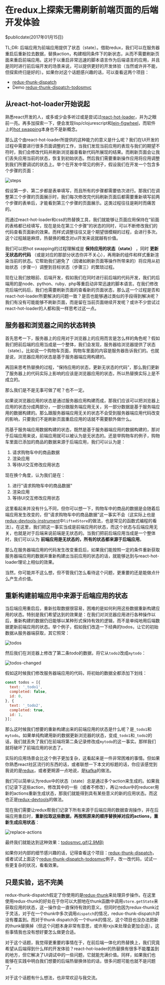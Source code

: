 # 在redux上探索无需刷新前端页面的后端开发体验

$publicdate(2017年01月15日)

TL;DR: 后端应用为前端应用提供了状态（state）。借助redux，我们可以在服务器重启后重新拉去数据，替换action，构建相同条件下的新状态，从而不需要刷新页面来重启前端应用。这对于以重启非常迅速的脚本语言作为后端语言的应用，并且是同时进行前后端开发的场景来说，可以提供更好的开发体验（当然或许并不能，但探索终归是好的）。如果你对这个话题感兴趣的话，可以查看这两个项目：

- [redux-thunk-dispatch](https://github.com/oyyd/redux-thunk-dispatch)
- Demo [redux-thunk-dispatch-todosmvc](https://github.com/oyyd/redux-thunk-dispatch-todosmvc)

## 从react-hot-loader开始说起

熟悉react开发的人，或多或少会多听过或是尝试过[react-hot-loader](https://github.com/gaearon/react-hot-loader)，并为之眼前一亮。再多加探索一下，便会发现lisp/clojurescript和[lein-figwheel](https://github.com/bhauman/lein-figwheel)，而软件上的[hot swapping](https://en.wikipedia.org/wiki/Hot_swapping)本身也不是新概念。

那么这个由react-hot-loader所提供的这种能力的意义是什么呢？我们在UI开发的过程中需要进行很多页面调整的工作，当我们发现当前应用的表现与我们的期望不符时，我们会修改代码并刷新浏览器查看新代码所展现的结果。而刷新页面会让我们丢失应用当前的状态，恢复到初始状态。然后我们需要重新操作应用将应用调整到我们所要调试的状态上。举个在开发中常见的例子，假设我们在开发一个包含多个步骤的页面：

![steps](https://cdn.rawgit.com/oyyd/images/5223a68d/github/redux-thunk-dispatch/steps.png)

假设第一步、第二步都是表单填写，而且所有的步骤都需要依次进行。那我们在调整第三个步骤的页面展示时，我们每次修改完代码刷新页面后都需要重新填写前两个步骤的表单后，才能看到第三个步骤的页面展示。这类过程往往是耗时而痛苦的。

而通过react-hot-loader和css的热替换工具，我们就能够让页面应用保持在“前面的表格都已经填写，现在是处在第三个步骤”的状态的同时，可以不断修改我们的代码查看页面新的效果。而样式调整往往又是个期望很模糊的过程，会进行多次。这个过程越是麻烦，热替换的概念对ui开发来说就越有价值。

我们可以把hot swapping的过程理解成是 **保持应用的状态（state）** ，同时 **更新无状态的代码** （或是对应的那部分状态你并不关心），再用新的组件和样式重新渲染当前的状态。它帮助我们避免了（因诸如刷新页面等操作所带来的）将应用从初始状态（步骤一）调整到目标状态（步骤三）的繁琐过程。

现在让我们放眼前、后端开发，假如我们在同时进行前后端的代码开发，我们的后端用的是node、python、ruby、php等重启动非常迅速的脚本语言。在我们修改完后端代码后，我们也需要刷新页面的查看新的页面状态，那么这一个过程是否和react-hot-loader所要解决的问题一致？是否也能够通过类似的手段得到解决呢？我们有没有可能能够不刷新页面，而是留在当前页面继续开发呢？或许不少尝试过react-hot-loader的人都和我一样思考过这一点。

## 服务器和浏览器之间的状态转换

首先思考一下，服务器上的应用对于浏览器上的应用而言是怎么样的角色呢？假如我们把前后端的应用当成是一个整体，我们会发现，服务器给浏览器提供了状态（state）。比如说一个购物车页面，购物车里面的内容是服务器告诉我们的。也就是说，浏览器应用的状态是基于服务器端应用构建的。

再回来思考热替换的过程，“保持应用的状态，更新无状态的代码”，那么我们更新了服务器上的代码实际上影响的应该是浏览器应用的状态，所以热替换实际上是不成立的。

那么我们是不是无事可做了呢？也不一定。

如果说浏览器应用的状态是通过服务器应用构建而成，那我们应该可以把浏览器上应用的状态分成两部分，一部分跟服务端应用无关，另一部分数据是基于服务端应用的数据构建的。那么跟服务器端应用无关的状态不会受到服务器端应用代码改变的影响，只要我们不是刷新页面重启应用的话就不需要额外做什么。

而基于服务端应用数据构建的状态，既然是基于服务器端应用的数据构建的，那对于后端应用来说，前端应用就可以被认为是无状态的。还是举购物车的例子，购物车里面已添加的商品的数据来源于后端应用，我们可以认为是：

1. 请求购物车中的商品数据
2. 渲染应用
3. 等待UI交互修改应用状态

现在换个角度，认为我们是在：

1. 进行"请求购物车中的商品数据"
2. 渲染应用
3. 等待UI交互修改应用状态

这里看起来并没有什么不同，但你可以想一下，购物车中的商品的数据是会随着后端应用发生改变的，但"请求购物车中的商品数据"这一事实不会（这实际上也是[redux-devtools-instrument](https://github.com/zalmoxisus/redux-devtools-instrument)中`liftedStore`的做法，也是常见的函数式编程的看法）。在这里，我们把这一事实当成是前端应用的状态，而这个状态与后端应用无关，也就是对于后端来说前端是无状态的。当我们把前后端应用当成是一个整体时，我们可以认为 **前端应用是无状态的，所有的状态都来源于后端应用**。

那么在服务器端应用的代码发生改变重启后，如果我们能按照一定的条件重新获取服务器端应用的数据并重新构建出当前应用的状态的话，就能够达到与react-hot-loader理论上相似的效果。

当然，你可能并不这么想，但不管我们怎么看待这个问题，更重要的还是能做点什么产生点价值。

## 重新构建前端应用中来源于后端应用的状态

当后端应用重启后，重新拉取数据很容易，困难的是如何利用这些数据重新构建应用的状态。特别是我们希望达到的效果是：在我们对浏览器应用进行各种操作以后，重新构建的数据仍旧能够以某种形式保持有效的逻辑，而不是单纯地用后端数据更新前端应用的状态。举个例子，假如我们改造一下经典的todos，让它的初始数据从服务器端获取，其它照常：

![todos](https://cdn.rawgit.com/oyyd/images/5223a68d/github/redux-thunk-dispatch/todos.png)

然后我们在浏览器上修改了第二条todo的数据，将它从`todo2`改成`mytodo`：

![todos-changed](https://cdn.rawgit.com/oyyd/images/5223a68d/github/redux-thunk-dispatch/todos-changed.png)

假如这时候我们修改服务器端应用的代码，将初始的数据全都添加下划线：

```js
const todos = [{
  text: '_todo1',
  completed: false,
  id: 0,
}, {
  text: '_todo2',
  completed: true,
  id: 1,
}];
```

那么这时候我们想要的重新构建出来的前端应用的状态是什么呢？是`_todo1`和`mytodo`。如果单纯构建用新的数据更新浏览器的状态，变成`_todo1`和`_todo2`的话，我们就丢失了我们在前端将第二条记录修改成`mytodo`的这一事实。那样我们就将破坏了前端应用的状态了。

实际的应用场景会比这个例子更加复杂，这看起来是一件非常困难的事情。但如果你熟悉react社区流行的东西的话，或者联想一下本文的标题的话，你应该感觉到我说的是[redux](http://redux.js.org/)，或者更朔源一点地说，是[kafka](https://www.confluent.io/blog/turning-the-database-inside-out-with-apache-samza/)的做法。

我们可以简单认为redux中的状态（state）总是通过多个action来生成的。如果我们记录下这些action，修改其中的一些（或者不修改），再让redux中的reducer用新的actions重新生成状态，那我们就能得到具有某些意义的新的应用状态。而这也正是[redux-devtools](https://github.com/gaearon/redux-devtools)的做法。

现在我们需要让redux帮我们记录下所有来源于后端应用的数据查询操作，并在后端应用重启时，**重新拉取这些数据，再按照原来的顺序替换掉对应的actions，重新生成应用状态**：

![replace-actions](https://camo.githubusercontent.com/7e80f4e28d5c7aaf4afa2b3ed234ed6cf353d247/68747470733a2f2f63646e2e7261776769742e636f6d2f6f7979642f696d616765732f6d61737465722f6769746875622f72656475782d616374696f6e732d64697370617463682e706e67)

最终我们就能达到这种效果：[todosmvc.gif(2.9MB)](https://camo.githubusercontent.com/ca390e472aaab7d1b235ebaea80dd11aeeeebb26/68747470733a2f2f63646e2e7261776769742e636f6d2f6f7979642f696d616765732f32666439646361362f6769746875622f72656475782d7468756e6b2d64697370617463682d746f646f736d76632e676966)

如果你对内部的细节感兴趣的话，记得查看这个项目：[redux-thunk-dispatch](https://github.com/oyyd/redux-thunk-dispatch)，或者试试上面这个[redux-thunk-dispatch-todosmvc](https://github.com/oyyd/redux-thunk-dispatch-todosmvc)例子，改一改代码，试试一些更复杂的状况，看看效果。

## 只是实验，远不完美

redux-thunk-dispatch假定了你使用的是[redux-thunk](https://github.com/gaearon/redux-thunk)来处理异步操作。在这里使用redux-thunk的好处在于你可以大胆地在thunk函数中调用`store.getState`来获取应用的状态，这一操作会一直保持有效的意义。但同时也因为redux-thunk过于灵活，对于在一个thunk中多次调用`dispatch`的情况，redux-thunk-dispatch并没有覆盖到。而对于thunk dispatch另一个thunk的情况，这个项目也没办法把新的thunk替换掉（但这个问题本身非常有意思，或许用rxjs来处理会更加合适）。这些事情我也没有想好要怎么做更合适。

对于这个话题，我觉得更重要的事情在于，在前后端一体化的热替换上，我们究竟希望从后端得到什么样的开发体验？react-hot-loader的热替换有很多不能覆盖到的地方，但它解决了UI调试中的一些问题，它就能充满价值。同样，如果我们也能够在实践中明白我们想要的后端热替换体验的话，很多问题可能也就不是问题了。

对于这个话题有什么想法，也非常欢迎与我交流。
